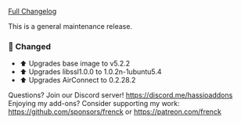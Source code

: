 [Full Changelog][changelog]

This is a general maintenance release.

### 🔨 Changed

- ⬆ Upgrades base image to v5.2.2
- ⬆ Upgrades libssl1.0.0 to 1.0.2n-1ubuntu5.4
- ⬆ Upgrades AirConnect to 0.2.28.2

[changelog]: https://github.com/hassio-addons/addon-aircast/compare/v2.3.2...v2.4.0

Questions? Join our Discord server! https://discord.me/hassioaddons
Enjoying my add-ons? Consider supporting my work:
https://github.com/sponsors/frenck or https://patreon.com/frenck